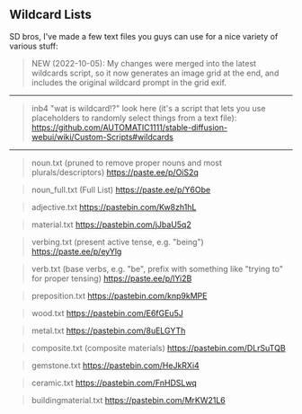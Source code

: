 ## Wildcard Lists
SD bros, I've made a few text files you guys can use for a nice variety of various stuff:

>NEW (2022-10-05):
My changes were merged into the latest wildcards script, so it now generates an image grid at the end, and includes the original wildcard prompt in the grid exif.

---
>inb4 "wat is wildcard!?"
look here (it's a script that lets you use placeholders to randomly select things from a text file):
https://github.com/AUTOMATIC1111/stable-diffusion-webui/wiki/Custom-Scripts#wildcards
---

>noun.txt (pruned to remove proper nouns and most plurals/descriptors)
https://paste.ee/p/OiS2q

>noun_full.txt (Full List)
https://paste.ee/p/Y6Obe

>adjective.txt
https://pastebin.com/Kw8zh1hL

>material.txt
https://pastebin.com/jJbaU5q2

>verbing.txt (present active tense, e.g. "being") 
https://paste.ee/p/eyYlg

>verb.txt (base verbs, e.g. "be", prefix with something like "trying to" for proper tensing)
https://paste.ee/p/lYi2B

>preposition.txt
https://pastebin.com/knp9kMPE

>wood.txt
https://pastebin.com/E6fGEu5J

>metal.txt
https://pastebin.com/8uELGYTh

>composite.txt (composite materials)
https://pastebin.com/DLrSuTQB

>gemstone.txt
https://pastebin.com/HeJkRXi4

>ceramic.txt
https://pastebin.com/FnHDSLwq

>buildingmaterial.txt
https://pastebin.com/MrKW21L6
